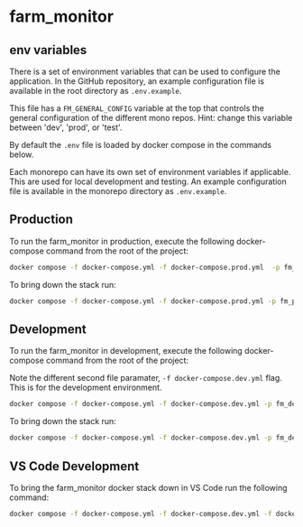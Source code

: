 # farm_monitor

## env variables
There is a set of environment variables that can be used to configure the application. In the GitHub repository, an example configuration file is available in the root directory as `.env.example`.

This file has a `FM_GENERAL_CONFIG` variable at the top that controls the general configuration of the different mono repos. Hint: change this variable between 'dev', 'prod', or 'test'.

By default the `.env` file is loaded by docker compose in the commands below.

Each monorepo can have its own set of environment variables if applicable. This are used for local development and testing. An example configuration file is available in the monorepo directory as `.env.example`.
 
## Production
To run the farm_monitor in production, execute the following docker-compose command from the root of the project:

```bash
docker compose -f docker-compose.yml -f docker-compose.prod.yml  -p fm_prod up -d
```

To bring down the stack run:

```bash
docker compose -f docker-compose.yml -f docker-compose.prod.yml -p fm_prod down
```

## Development
To run the farm_monitor in development, execute the following docker-compose command from the root of the project:

Note the different second file paramater, `-f docker-compose.dev.yml` flag. This is for the development environment.

```bash
docker compose -f docker-compose.yml -f docker-compose.dev.yml -p fm_dev up -d
```



To bring down the stack run:

```bash
docker compose -f docker-compose.yml -f docker-compose.dev.yml -p fm_dev down
```

## VS Code Development
To bring the farm_monitor docker stack down in VS Code run the following command:

```bash
docker compose -f docker-compose.yml -f docker-compose.dev.yml -f docker-compose.devcontainer.yml down
```
